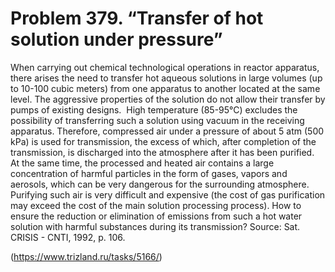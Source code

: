# Problem 379. “Transfer of hot solution under pressure”

When carrying out chemical technological operations in reactor apparatus, there arises the need to transfer hot aqueous solutions in large volumes (up to 10-100 cubic meters) from one apparatus to another located at the same level. The aggressive properties of the solution do not allow their transfer by pumps of existing designs.  High temperature (85-95°C) excludes the possibility of transferring such a solution using vacuum in the receiving apparatus. Therefore, compressed air under a pressure of about 5 atm (500 kPa) is used for transmission, the excess of which, after completion of the transmission, is discharged into the atmosphere after it has been purified. At the same time, the processed and heated air contains a large concentration of harmful particles in the form of gases, vapors and aerosols, which can be very dangerous for the surrounding atmosphere. Purifying such air is very difficult and expensive (the cost of gas purification may exceed the cost of the main solution processing process). How to ensure the reduction or elimination of emissions from such a hot water solution with harmful substances during its transmission? Source: Sat. CRISIS - CNTI, 1992, p. 106.

(https://www.trizland.ru/tasks/5166/)